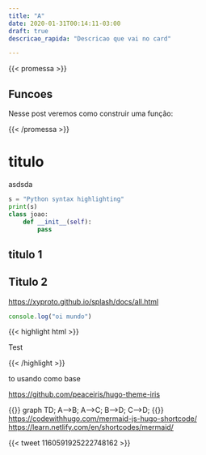 ```yaml
---
title: "A"
date: 2020-01-31T00:14:11-03:00
draft: true
descricao_rapida: "Descricao que vai no card"

---
```


{{< promessa >}}
   <h2> Funcoes </h2>
  
  <p> Nesse post veremos como construir uma função: </p>

{{< /promessa >}}

# titulo
asdsda

```py
s = "Python syntax highlighting"
print(s)
class joao:
    def __init__(self):
        pass
```
## titulo 1
## Titulo 2
https://xyproto.github.io/splash/docs/all.html
```js
console.log("oi mundo")
```
{{< highlight html >}}

<title>Example HTML5 Document</title>
Test

{{< /highlight >}}

to usando como base

https://github.com/peaceiris/hugo-theme-iris

{{<mermaid>}}
graph TD;
  A-->B;
  A-->C;
  B-->D;
  C-->D;
{{</mermaid>}}
https://codewithhugo.com/mermaid-js-hugo-shortcode/
https://learn.netlify.com/en/shortcodes/mermaid/





{{< tweet 1160591925222748162 >}}


